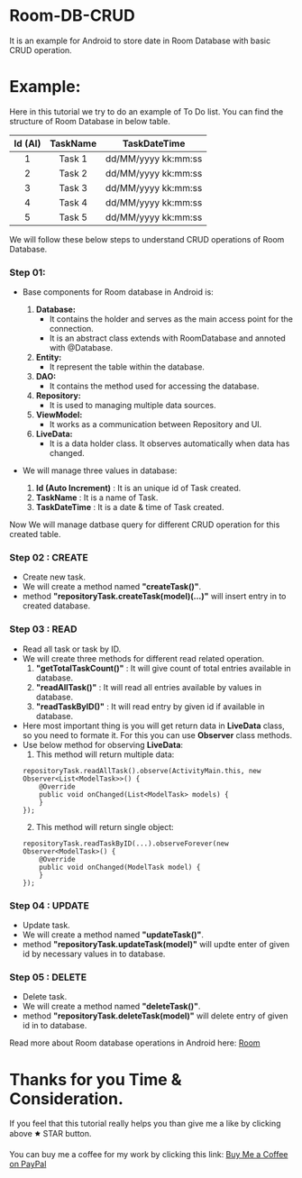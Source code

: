 # Room-DB-CRUD
It is an example for Android to store date in Room Database with basic CRUD operation.

# Example:
Here in this tutorial we try to do an example of To Do list. You can find the structure of Room Database in below table.

| Id (AI) | TaskName |  TaskDateTime  |
|:-:|:-:|:-:|
|    1    |  Task 1  | dd/MM/yyyy kk:mm:ss |
|    2    |  Task 2  | dd/MM/yyyy kk:mm:ss |
|    3    |  Task 3  | dd/MM/yyyy kk:mm:ss |
|    4    |  Task 4  | dd/MM/yyyy kk:mm:ss |
|    5    |  Task 5  | dd/MM/yyyy kk:mm:ss |

We will follow these below steps to understand CRUD operations of Room Database.

### Step 01:
- Base components for Room database in Android is:
  1. **Database:**
     - It contains the holder and serves as the main access point for the connection.
     - It is an abstract class extends with RoomDatabase and annoted with @Database.
  2. **Entity:**
     - It represent the table within the database.
  3. **DAO:**
     - It contains the method used for accessing the database.
  4. **Repository:**
     - It is used to managing multiple data sources.
  5. **ViewModel:**
     - It works as a communication between Repository and UI.
  6. **LiveData:**
     - It is a data holder class. It observes automatically when data has changed.

- We will manage three values in database:
  1) **Id (Auto Increment)**  : It is an unique id of Task created.
  2) **TaskName**             : It is a name of Task.
  3) **TaskDateTime**         : It is a date & time of Task created.

Now We will manage datbase query for different CRUD operation for this created table.

### Step 02 : CREATE
- Create new task.
- We will create a method named **"createTask()"**.
- method **"repositoryTask.createTask(model)(...)"** will insert entry in to created database.

### Step 03 : READ
- Read all task or task by ID.
- We will create three methods for different read related operation.
  1) **"getTotalTaskCount()"** : It will give count of total entries available in database.
  2) **"readAllTask()"**       : It will read all entries available by values in database.
  3) **"readTaskByID()"**      : It will read entry by given id if available in database.
- Here most important thing is you will get return data in **LiveData** class, so you need to formate it. For this you can use **Observer** class methods.
- Use below method for observing **LiveData**:
  1) This method will return multiple data:
  ```
  repositoryTask.readAllTask().observe(ActivityMain.this, new Observer<List<ModelTask>>() {
      @Override
      public void onChanged(List<ModelTask> models) {
      }
  });
  ```
  2) This method will return single object:
  ```
  repositoryTask.readTaskByID(...).observeForever(new Observer<ModelTask>() {
      @Override
      public void onChanged(ModelTask model) {
      }
  });
  ```
  
### Step 04 : UPDATE
- Update task.
- We will create a method named **"updateTask()"**.
- method **"repositoryTask.updateTask(model)"** will updte enter of given id by necessary values in to database.

### Step 05 : DELETE
- Delete task.
- We will create a method named **"deleteTask()"**.
- method **"repositoryTask.deleteTask(model)"** will delete entry of given id in to database.

Read more about Room database operations in Android here: [Room](https://developer.android.com/training/data-storage/room)

# Thanks for you Time & Consideration.
If you feel that this tutorial really helps you than give me a like by clicking above 🟊 STAR button.

You can buy me a coffee for my work by clicking this link: [Buy Me a Coffee on PayPal](https://www.paypal.me/phjethva)
